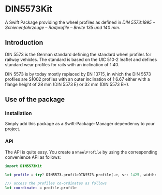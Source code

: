 # DIN5573Kit

A Swift Package providing the wheel profiles as defined in 
*DIN 5573:1995 – Schienenfahrzeuge – Radprofile – Breite 135 und 140 mm*.

## Introduction

DIN 5573 is the German standard defining the standard wheel profiles for
railway vehicles. The standard is based on the UIC 510-2 leaflet and defines
standard wear profiles for rails with an inclination of 1:40.

DIN 5573 is by today mostly replaced by EN 13715, in which the DIN 5573 profiles
are S1002 profiles with an outer inclination of 1:6.67 either with a flange height
of 28 mm (DIN 5573 E) or 32 mm (DIN 5573 EH).


## Use of the package

### Installation

Simply add this package as a Swift-Package-Manager dependency to your project.


### API

The API is quite easy. You create a ``WheelProfile`` by using the corresponding
convenience API as follows:

```swift
import DIN5573Kit 

let profile = try? DIN5573.profileDIN5573.profile(.e, sr: 1425, width: 135, ar: 1360)

/// access the profiles co-ordinates as follows
let coordinates = profile.profile 
```  
